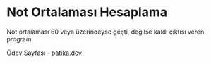 # Not Ortalaması Hesaplama
Not ortalaması 60 veya üzerindeyse geçti, değilse kaldı çıktısı veren program.

Ödev Sayfası - [patika.dev](https://app.patika.dev/courses/backend-bootcamp-hazirlik-programi-3hafta/pratik-not-ortalamasi)

